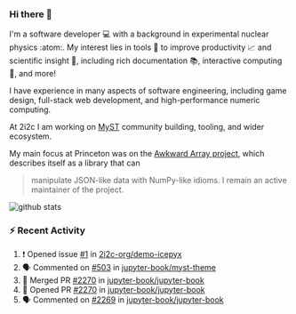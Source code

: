 ### Hi there 👋 

I'm a software developer 💻 with a background in experimental nuclear physics :atom:. My interest lies in tools :wrench: to improve productivity :chart_with_upwards_trend: and scientific insight :telescope:, including rich documentation 📚, interactive computing 🧮, and more! 

I have experience in many aspects of software engineering, including game design, full-stack web development, and high-performance numeric computing. 

At 2i2c I am working on [MyST](https://github.com/jupyter-book/mystmd) community building, tooling, and wider ecosystem. 

My main focus at Princeton was on the [Awkward Array project](awkward-array.org/), which describes itself as a library that can 
> manipulate JSON-like data with NumPy-like idioms. I remain an active maintainer of the project. 

![github stats](https://github-readme-stats.vercel.app/api?username=agoose77&show_icons=true&hide_rank=true&hide_title=true&bg_color=30,e76445,904e95&text_color=efe3ec&icon_color=efe3ec)
<!--
**agoose77/agoose77** is a ✨ _special_ ✨ repository because its `README.md` (this file) appears on your GitHub profile.

Here are some ideas to get you started:

- 🔭 I’m currently working on ...
- 🌱 I’m currently learning ...
- 👯 I’m looking to collaborate on ...
- 🤔 I’m looking for help with ...
- 💬 Ask me about ...
- 📫 How to reach me: ...
- 😄 Pronouns: ...
- ⚡ Fun fact: ...
-->

### :zap: Recent Activity

<!--START_SECTION:activity-->
1. ❗ Opened issue [#1](https://github.com/2i2c-org/demo-icepyx/issues/1) in [2i2c-org/demo-icepyx](https://github.com/2i2c-org/demo-icepyx)
2. 🗣 Commented on [#503](https://github.com/jupyter-book/myst-theme/pull/503#issuecomment-2511597570) in [jupyter-book/myst-theme](https://github.com/jupyter-book/myst-theme)
3. 🎉 Merged PR [#2270](https://github.com/jupyter-book/jupyter-book/pull/2270) in [jupyter-book/jupyter-book](https://github.com/jupyter-book/jupyter-book)
4. 💪 Opened PR [#2270](https://github.com/jupyter-book/jupyter-book/pull/2270) in [jupyter-book/jupyter-book](https://github.com/jupyter-book/jupyter-book)
5. 🗣 Commented on [#2269](https://github.com/jupyter-book/jupyter-book/pull/2269#issuecomment-2511116036) in [jupyter-book/jupyter-book](https://github.com/jupyter-book/jupyter-book)
<!--END_SECTION:activity-->
